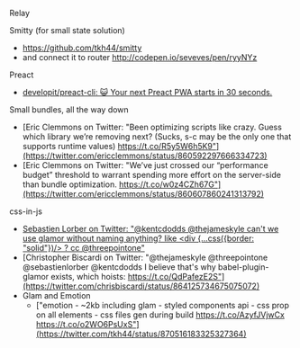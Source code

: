 Relay

Smitty (for small state solution)
- https://github.com/tkh44/smitty
- and connect it to router http://codepen.io/seveves/pen/ryyNYz

Preact
- [developit/preact-cli: 😺 Your next Preact PWA starts in 30 seconds.](https://github.com/developit/preact-cli)

Small bundles, all the way down
- [Eric Clemmons on Twitter: "Been optimizing scripts like crazy. Guess which library we’re removing next? (Sucks, s-c may be the only one that supports runtime values) https://t.co/R5y5W6h5K9"](https://twitter.com/ericclemmons/status/860592297666334723)
- [Eric Clemmons on Twitter: "We’ve just crossed our “performance budget” threshold to warrant spending more effort on the server-side than bundle optimization. https://t.co/w0z4CZh67G"](https://twitter.com/ericclemmons/status/860607860241313792)

css-in-js
- [Sebastien Lorber on Twitter: "@kentcdodds @thejameskyle can't we use glamor without naming anything? like <div {...css({border: "solid"})/> ? cc @threepointone"](https://twitter.com/sebastienlorber/status/864124126763646978)
- [Christopher Biscardi on Twitter: "@thejameskyle @threepointone @sebastienlorber @kentcdodds I believe that's why babel-plugin-glamor exists, which hoists: https://t.co/QdPafezE2S"](https://twitter.com/chrisbiscardi/status/864125734675075072)
- Glam and Emotion
  - ["emotion - ~2kb including glam - styled components api - css prop on all elements - css files gen during build https://t.co/AzyfJVjwCx https://t.co/o2WO6PsUxS"](https://twitter.com/tkh44/status/870516183325327364)
